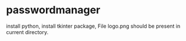 # passwordmanager
install python,
install tkinter package,
File logo.png should be present in current directory.
